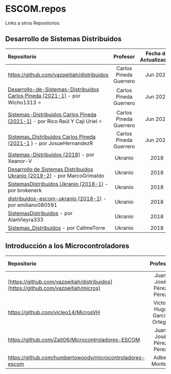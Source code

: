 # ESCOM.repos
Links a otros Repositorios

## Desarrollo de Sistemas Distribuidos

|Repositorio |Profesor |Fecha de Actualización| Estado |
:--- |:---:|:---:|:---:|
https://github.com/vazpeitiah/distribuidos | Carlos Pineda Guerrero | Jun 2021 | Desconocido |
[Desarrollo-de-Sistemas-Distribuidos Carlos Pineda (2021-1)](https://github.com/Wicho1313/Desarrollo-de-Sistemas-Distribuidos)  - por Wicho1313 ⭐ | Carlos Pineda Guerrero | Jun 2021 | Desconocido |
[Sistemas-Distribuidos Carlos Pineda (2021-1)](https://github.com/gren29/Sistemas-Distribuidos)  - por Rico Raúl Y Caji Uriel ⭐ | Carlos Pineda Guerrero | Jun 2021 | Desconocido |
[Sistemas_Distribuidos Carlos Pineda (2021-1](https://github.com/JosueHernandezR/Sistemas_Distribuidos) ) - por JosueHernandezR | Carlos Pineda Guerrero | Jun 2021 | Desconocido |
[Sistemas-Distribuidos (2018)](https://github.com/Xeanor-V/Sistemas-Distribuidos) - por Xeanor-V | Ukranio | 2018 | Desconocido |
[Desarrollo de Sistemas Distribuidos Ukranio (2019-2)](https://github.com/MarcoGrimaldo/DSD) - por MarcoGrimaldo | Ukranio | 2018 | Desconocido |
[SistemasDistribuidos Ukranio (2018-1)](https://github.com/brokenerk/SistemasDistribuidos) - por brokenerk| Ukranio | 2018 | Desconocido |
[distribuidos-escom-ukranio (2018-1)](https://github.com/emiliano080591/distribuidos-escom-ukranio) - por emiliano080591| Ukranio | 2018 | Desconocido |
[SistemasDistribuidos](https://github.com/AlanVieyra333/SistemasDistribuidos) - por AlanVieyra333| Ukranio | 2018 | Desconocido |
[Sistemas_Distribuidos](https://github.com/CallmeTorre/Sistemas_Distribuidos) - por CallmeTorre| Ukranio | 2018 | Desconocido |

## Introducción a los Microcontroladores
|Repositorio |Profesor |Fecha de Actualización| Estado |
:--- |:---:|:---:|:---:|
[https://github.com/vazpeitiah/distribuidos](https://github.com/vazpeitiah/micros) | Juan José Pérez Pérez | 2021 | Desconocido |
https://github.com/vicleo14/MicrosVH | Victor Hugo Garcia Ortega | 2019 | Desconocido |
https://github.com/Zait06/Microcontroladores-ESCOM | Juan José Pérez Pérez | 2020 | Desconocido |
https://github.com/humbertowoody/microcontroladores-escom | Adbel Montes | 2023 | Desconocido |
